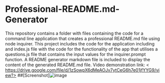 # Professional-README.md-Generator
This repository contains a folder with files containing the code for a command line application that creates a professional README.md file using node inquirer.
This project includes the code for the application including and index.js file with the code for the functionality of the app that utilises a questions.js file that contains the input values for the inquirer.prompt function. A README generator markdown file is included to display the content of the generated README.md file. 
Video demonstration link: < https://drive.google.com/file/d/1zSowpX6dMeAOJv7ytCeG6h7e01jfYYG9/view?>
##[Screenshot]![image](https://user-images.githubusercontent.com/111549689/203867026-762c9118-f4f7-4d6a-b173-696b92eee55f.png)



